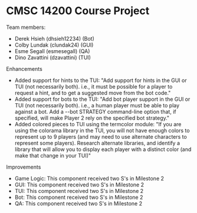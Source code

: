 # CMSC 14200 Course Project

Team members:
- Derek Hsieh (dhsieh12234) (Bot)
- Colby Lundak (clundak24) (GUI)
- Esme Segall (esmesegall) (QA)
- Dino Zavattini (dzavattini) (TUI)

Enhancements
- Added support for hints to the TUI:
"Add support for hints in the GUI or TUI (not necessarily both). i.e., it must be possible for a player to request a hint, and to get a suggested move from the bot code."
- Added support for bots to the TUI:
"Add bot player support in the GUI or TUI (not necessarily both). i.e., a human player must be able to play against a bot. Add a --bot STRATEGY command-line option that, if specified, will make Player 2 rely on the specified bot strategy."
- Added colored pieces to TUI using the termcolor module:
"If you are using the colorama library in the TUI, you will not have enough colors to represent up to 9 players (and may need to use alternate characters to represent some players). Research alternate libraries, and identify a library that will allow you to display each player with a distinct color (and make that change in your TUI)"

Improvements
- Game Logic: This component received two S's in Milestone 2
- GUI: This component received two S's in Milestone 2
- TUI: This component received two S's in Milestone 2
- Bot: This component received two S's in Milestone 2
- QA: This component received two S's in Milestone 2

